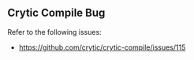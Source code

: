 ## Crytic Compile Bug

Refer to the following issues:

- https://github.com/crytic/crytic-compile/issues/115
